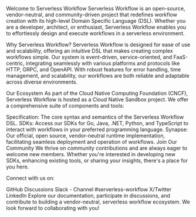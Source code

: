Welcome to Serverless Workflow
Serverless Workflow is an open-source, vendor-neutral, and community-driven project that redefines workflow creation with its high-level Domain Specific Language (DSL). Whether you are a developer, architect, or enthusiast, Serverless Workflow enables you to effortlessly design and execute workflows in a serverless environment.

Why Serverless Workflow?
Serverless Workflow is designed for ease of use and scalability, offering an intuitive DSL that makes creating complex workflows simple. Our system is event-driven, service-oriented, and FaaS-centric, integrating seamlessly with various platforms and protocols like HTTP, GRPC, and OpenAPI. With robust features for error handling, time management, and scalability, our workflows are both reliable and adaptable across diverse environments.

Our Ecosystem
As part of the Cloud Native Computing Foundation (CNCF), Serverless Workflow is hosted as a Cloud Native Sandbox project. We offer a comprehensive suite of components and tools:

Specification: The core syntax and semantics of the Serverless Workflow DSL.
SDKs: Access our SDKs for Go, Java, .NET, Python, and TypeScript to interact with workflows in your preferred programming language.
Synapse: Our official, open source, vendor-neutral runtime implementation, facilitating seamless deployment and operation of workflows.
Join Our Community
We thrive on community contributions and are always eager to welcome new members. Whether you're interested in developing new SDKs, enhancing existing tools, or sharing your insights, there's a place for you here.

Connect with us on:

GitHub Discussions
Slack - Channel #serverless-workflow
X/Twitter
LinkedIn
Explore our documentation, participate in discussions, and contribute to building a vendor-neutral, serverless workflow ecosystem. We look forward to collaborating with you!
